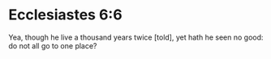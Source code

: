 # Ecclesiastes 6:6

Yea, though he live a thousand years twice [told], yet hath he seen no good: do not all go to one place?